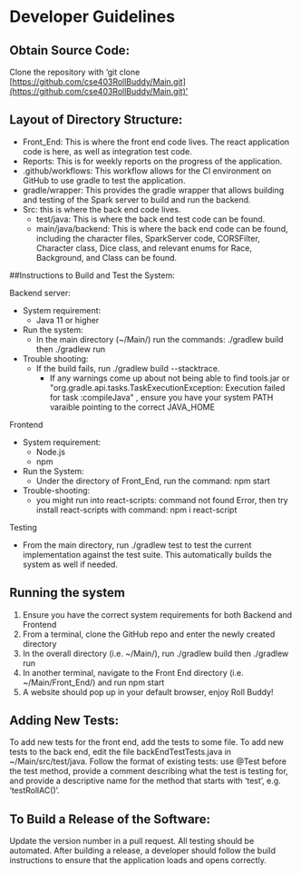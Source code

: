 # Developer Guidelines


## Obtain Source Code:

Clone the repository with ‘git clone [https://github.com/cse403RollBuddy/Main.git](https://github.com/cse403RollBuddy/Main.git)’


## Layout of Directory Structure:

* Front_End: This is where the front end code lives. The react application code is here, as well as integration test code.
* Reports: This is for weekly reports on the progress of the application.
* .github/workflows: This workflow allows for the CI environment on GitHub to use gradle to test the application.
* gradle/wrapper: This provides the gradle wrapper that allows building and testing of the Spark server to build and run the backend.
* Src: this is where the back end code lives.
    * test/java: This is where the back end test code can be found.
    * main/java/backend: This is where the back end code can be found, including the character files, SparkServer code, CORSFilter, Character class, Dice class, and relevant enums for Race, Background, and Class can be found.


##Instructions to Build and Test the System:

Backend server:

* System requirement:
    * Java 11 or higher
* Run the system:
    * In the main directory (~/Main/) run the commands: ./gradlew build then ./gradlew run
* Trouble shooting:
    * If the build fails, run ./gradlew build --stacktrace.
        * If any warnings come up about not being able to find tools.jar or "org.gradle.api.tasks.TaskExecutionException: Execution failed for task :compileJava" , ensure you have your system PATH varaible pointing to the correct JAVA_HOME

Frontend

* System requirement:
    * Node.js
    * npm
* Run the System:
    * Under the directory of Front_End, run the command: npm start
* Trouble-shooting:
    * you might run into react-scripts: command not found Error, then try install react-scripts with command: npm i react-script

Testing

* From the main directory, run ./gradlew test to test the current implementation against the test suite. This automatically builds the system as well if needed.


## Running the system

1. Ensure you have the correct system requirements for both Backend and Frontend
2. From a terminal, clone the GitHub repo and enter the newly created directory
3. In the overall directory (i.e. ~/Main/), run ./gradlew build then ./gradlew run
4. In another terminal, navigate to the Front End directory (i.e. ~/Main/Front_End/) and run npm start
5. A website should pop up in your default browser, enjoy Roll Buddy!

## Adding New Tests:

To add new tests for the front end, add the tests to some file. To add new tests to the back end, edit the file backEndTestTests.java in ~/Main/src/test/java. Follow the format of existing tests: use @Test before the test method, provide a comment describing what the test is testing for, and provide a descriptive name for the method that starts with ‘test’, e.g. ‘testRollAC()’.

## To Build a Release of the Software:

Update the version number in a pull request. All testing should be automated. After building a release, a developer should follow the build instructions to ensure that the application loads and opens correctly.
